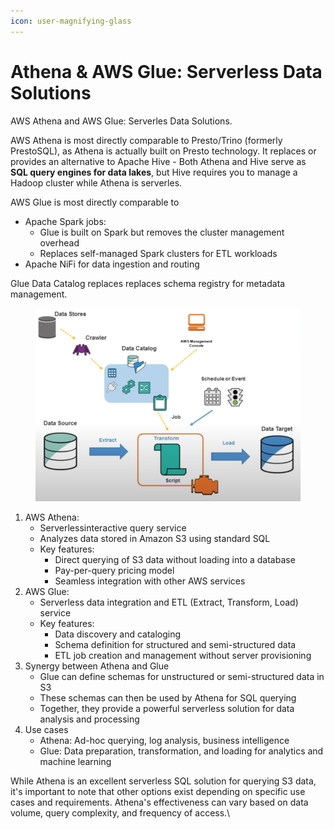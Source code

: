 ```yaml
---
icon: user-magnifying-glass
---
```


# Athena & AWS Glue: Serverless Data Solutions

AWS Athena and AWS Glue: Serverles Data Solutions.



AWS Athena is most directly comparable to Presto/Trino (formerly PrestoSQL), as Athena is actually built on Presto technology. It replaces or provides an alternative to Apache Hive - Both Athena and Hive serve as **SQL query engines for data lakes**, but Hive requires you to manage a Hadoop cluster while Athena is serverles.

AWS Glue is most directly comparable to&#x20;

* Apache Spark jobs:
  * Glue is built on Spark but removes the cluster management overhead
  * Replaces self-managed Spark clusters for ETL workloads&#x20;
* Apache NiFi for data ingestion and routing

Glue Data Catalog replaces replaces schema registry for metadata management.



<figure><img src="../../../../.gitbook/assets/image (26).png" alt=""><figcaption></figcaption></figure>

1. AWS Athena:
   * Serverlessinteractive query service
   * Analyzes data stored in Amazon S3 using standard SQL
   * Key features:
     * Direct querying of S3 data without loading into a database
     * Pay-per-query pricing model
     * Seamless integration with other AWS services
2. AWS Glue:
   * Serverless data integration and ETL (Extract, Transform, Load) service
   * Key features:
     * Data discovery and cataloging
     * Schema definition for structured and semi-structured data
     * ETL job creation and management without server provisioning
3. Synergy between Athena and Glue
   * Glue can define schemas for unstructured or semi-structured data in S3
   * These schemas can then be used by Athena for SQL querying
   * Together, they provide a powerful serverless solution for data analysis and processing
4. Use cases
   * Athena: Ad-hoc querying, log analysis, business intelligence
   * Glue: Data preparation, transformation, and loading for analytics and machine learning

While Athena is an excellent serverless SQL solution for querying S3 data, it's important to note that other options exist depending on specific use cases and requirements. Athena's effectiveness can vary based on data volume, query complexity, and frequency of access.\


<figure><img src="https://documents.lucid.app/documents/53875b19-93a1-4800-81d1-8c84d6351a09/pages/qe~.Bzr3Pu67?a=6242&#x26;x=134&#x26;y=251&#x26;w=1432&#x26;h=618&#x26;store=1&#x26;accept=image%2F*&#x26;auth=LCA%20fce7eb9321f88ec435e976853362093391f4706a7f1dfcfb099ba3fad387b4e9-ts%3D1726396829" alt=""><figcaption></figcaption></figure>
